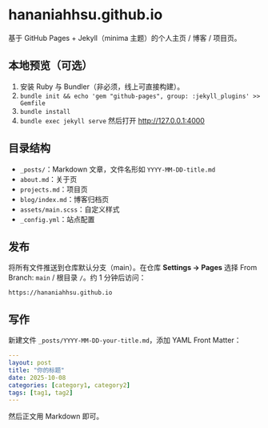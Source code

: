 # hananiahhsu.github.io

基于 GitHub Pages + Jekyll（minima 主题）的个人主页 / 博客 / 项目页。

## 本地预览（可选）
1) 安装 Ruby 与 Bundler（非必须，线上可直接构建）。
2) `bundle init && echo 'gem "github-pages", group: :jekyll_plugins' >> Gemfile`
3) `bundle install`
4) `bundle exec jekyll serve` 然后打开 http://127.0.0.1:4000

## 目录结构
- `_posts/`：Markdown 文章，文件名形如 `YYYY-MM-DD-title.md`
- `about.md`：关于页
- `projects.md`：项目页
- `blog/index.md`：博客归档页
- `assets/main.scss`：自定义样式
- `_config.yml`：站点配置

## 发布
将所有文件推送到仓库默认分支（main）。在仓库 **Settings → Pages** 选择 From Branch: `main` / 根目录 `/`。约 1 分钟后访问：

```
https://hananiahhsu.github.io
```

## 写作
新建文件 `_posts/YYYY-MM-DD-your-title.md`，添加 YAML Front Matter：

```yaml
---
layout: post
title: "你的标题"
date: 2025-10-08
categories: [category1, category2]
tags: [tag1, tag2]
---
```

然后正文用 Markdown 即可。